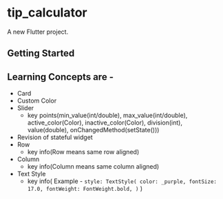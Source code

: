# tip_calculator

A new Flutter project.

## Getting Started

## Learning Concepts are -
- Card
- Custom Color
- Slider
  - key points(min_value(int/double), max_value(int/double), active_color(Color), inactive_color(Color), division(int), value(double), onChangedMethod(setState()))
- Revision of stateful widget
- Row
  - key info(Row means same row aligned)
- Column
  - key info(Column means same column aligned)
- Text Style
  - key info(
  Example - 
  `style: TextStyle(
  color: _purple,
  fontSize: 17.0,
  fontWeight: FontWeight.bold,
  )`
  )